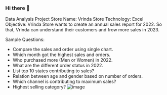 ### Hi there 👋

<!--
**raaj-nghani/raaj-nghani** is a ✨ _special_ ✨ repository because its `README.md` (this file) appears on your GitHub profile.

Here are some ideas to get you started:

- 🔭 I’m currently working on Excel
- 🌱 I’m currently learning Data Analysys
- 👯 I’m looking to collaborate on ...
- 🤔 I’m looking for help with ...
- 💬 Ask me about ...
- 📫 How to reach me: ...
- 😄 Pronouns: ...
- ⚡ Fun fact: ...
-->
Data Analysis Project
Store Name: Vrinda Store
Technology: Excel
Objective: Vrinda Store wants to create an annual sales report for 2022. So that, Vrinda can understand their customers and frow more sales in 2023.

Sample Questions:
-	Compare the sales and order using single chart.
-	Which month got the highest sales and orders.
-	Who purchased more (Men or Women) in 2022.
-	What are the different order status in 2022.
-	List top 10 states contributing to sales?
-	Relation between age and gender based on number of orders.
-	Which channel is contributing to maximum sales?
-	Highest selling category?
![image](https://github.com/raaj-nghani/raaj-nghani/assets/37132190/c04d08f3-990a-47ca-86a4-04ec2d610926)
